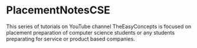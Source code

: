 # PlacementNotesCSE
This series of tutorials on YouTube channel TheEasyConcepts is focused on placement preparation of computer science students or any students preparating for service or product based companies.
